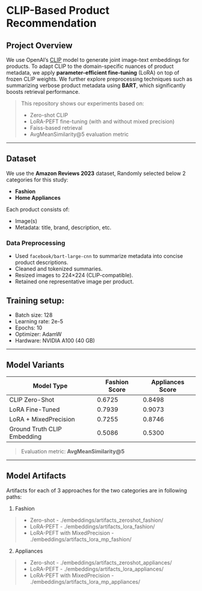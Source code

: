 # CLIP-Based Product Recommendation
  
## Project Overview

We use OpenAI’s [CLIP](https://openai.com/blog/clip) model to generate joint image-text embeddings for products. To adapt CLIP to the domain-specific nuances of product metadata, we apply **parameter-efficient fine-tuning** (LoRA) on top of frozen CLIP weights. We further explore preprocessing techniques such as summarizing verbose product metadata using **BART**, which significantly boosts retrieval performance.

> This repository shows our experiments based on:
> - Zero-shot CLIP
> - LoRA-PEFT fine-tuning (with and without mixed precision)
> - Faiss-based retrieval
> - AvgMeanSimilarity@5 evaluation metric

---

##  Dataset

We use the **Amazon Reviews 2023** dataset, Randomly selected below 2 categories for this study:
- **Fashion**
- **Home Appliances**

Each product consists of:
- Image(s)
- Metadata: title, brand, description, etc.

### Data Preprocessing
- Used `facebook/bart-large-cnn` to summarize metadata into concise product descriptions.
- Cleaned and tokenized summaries.
- Resized images to 224×224 (CLIP-compatible).
- Retained one representative image per product.

## Training setup:
-	Batch size: 128
-	Learning rate: 2e-5
-	Epochs: 10
- Optimizer: AdamW
-	Hardware: NVIDIA A100 (40 GB)
  
---

##  Model Variants

| Model Type          | Fashion Score | Appliances Score |
|---------------------|---------------|------------------|
| CLIP Zero-Shot      | 0.6725        | 0.8498           |
| LoRA Fine-Tuned     | 0.7939        | 0.9073           |
| LoRA + MixedPrecision | 0.7255     | 0.8746           |
| Ground Truth CLIP Embedding | 0.5086 | 0.5300          |

> Evaluation metric: **AvgMeanSimilarity@5**

---

## Model Artifacts

Artifacts for each of 3 approaches for the two categories are in following paths:

1. Fashion 
> - Zero-shot - ./embeddings/artifacts_zeroshot_fashion/
> - LoRA-PEFT - ./embeddings/artifacts_lora_fashion/
> - LoRA-PEFT with MixedPrecision - ./embeddings/artifacts_lora_mp_fashion/

2. Appliances 
> - Zero-shot - ./embeddings/artifacts_zeroshot_appliances/
> - LoRA-PEFT - ./embeddings/artifacts_lora_appliances/
> - LoRA-PEFT with MixedPrecision - ./embeddings/artifacts_lora_mp_appliances/

